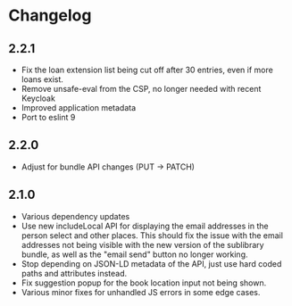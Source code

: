 # Changelog

## 2.2.1

* Fix the loan extension list being cut off after 30 entries, even if more loans exist.
* Remove unsafe-eval from the CSP, no longer needed with recent Keycloak
* Improved application metadata
* Port to eslint 9

## 2.2.0

* Adjust for bundle API changes (PUT -> PATCH)

## 2.1.0

* Various dependency updates
* Use new includeLocal API for displaying the email addresses in the person
  select and other places. This should fix the issue with the email addresses
  not being visible with the new version of the sublibrary bundle, as well as
  the "email send" button no longer working.
* Stop depending on JSON-LD metadata of the API, just use hard coded paths and
  attributes instead.
* Fix suggestion popup for the book location input not being shown.
* Various minor fixes for unhandled JS errors in some edge cases.
